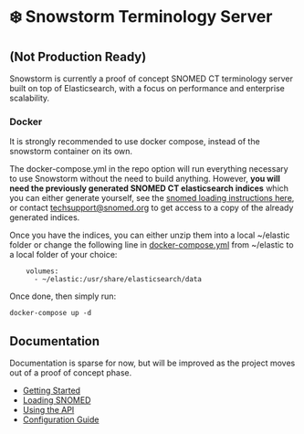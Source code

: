 # ❄️ Snowstorm Terminology Server

## (Not Production Ready)

Snowstorm is currently a proof of concept SNOMED CT terminology server built on top of Elasticsearch, with a focus on performance and enterprise scalability.

### Docker

It is strongly recommended to use docker compose, instead of the snowstorm container on its own.

The docker-compose.yml in the repo option will run everything necessary to use Snowstorm without the need to build anything. However, **you will need the previously generated SNOMED CT elasticsearch indices** which you can either generate yourself, see the [snomed loading instructions here](docs/loading-snomed.md), or contact [techsupport@snomed.org](mailto::techsupport@snomed.org) to get access to a copy of the already generated indices.

Once you have the indices, you can either unzip them into a local ~/elastic folder or change the following line in [docker-compose.yml](docker-compose.yml) from ~/elastic to a local folder of your choice:
```    
    volumes:
      - ~/elastic:/usr/share/elasticsearch/data
```
Once done, then simply run:
```
docker-compose up -d
```


## Documentation
Documentation is sparse for now, but will be improved as the project moves out of a proof of concept phase.

- [Getting Started](docs/getting-started.md)
- [Loading SNOMED](docs/loading-snomed.md)
- [Using the API](docs/using-the-api.md)
- [Configuration Guide](docs/configuration-guide.md)
